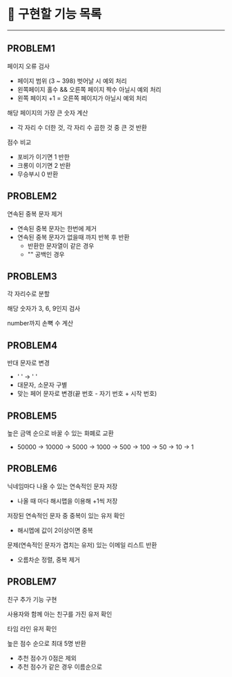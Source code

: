 # 🚀 구현할 기능 목록

--- 

## PROBLEM1

페이지 오류 검사
- 페이지 범위 (3 ~ 398) 벗어날 시 예외 처리
- 왼쪽페이지 홀수 && 오른쪽 페이지 짝수 아닐시 예외 처리
- 왼쪽 페이지 +1 = 오른쪽 페이지가 아닐시 예외 처리

해당 페이지의 가장 큰 숫자 계산
- 각 자리 수 더한 것, 각 자리 수 곱한 것 중 큰 것 반환

점수 비교
- 포비가 이기면 1 반한
- 크롱이 이기면 2 반환
- 무승부시 0 반환

## PROBLEM2

연속된 중복 문자 제거
- 연속된 중복 문자는 한번에 제거
- 연속된 중복 문자가 없을때 까지 반복 후 반환
  - 반환한 문자열이 같은 경우
  - "" 공백인 경우

## PROBLEM3

각 자리수로 분할

해당 숫자가 3, 6, 9인지 검사

number까지 손뼉 수 계산

## PROBLEM4

반대 문자로 변경
- ' ' -> ' '
- 대문자, 소문자 구별
- 맞는 페어 문자로 변경(끝 번호 - 자기 번호 + 시작 번호)

## PROBLEM5

높은 금액 순으로 바꿀 수 있는 화폐로 교환
- 50000 -> 10000 -> 5000 -> 1000 -> 500 -> 100 -> 50 -> 10 -> 1

## PROBLEM6

닉네임마다 나올 수 있는 연속적인 문자 저장
- 나올 때 마다 해시맵을 이용해 +1씩 저장

저장된 연속적인 문자 중 중복이 있는 유저 확인
- 해시멥에 값이 2이상이면 중복

문제(연속적인 문자가 겹치는 유저) 있는 이메일 리스트 반환
- 오름차순 정렬, 중복 제거

## PROBLEM7

친구 추가 기능 구현

사용자와 함께 아는 친구를 가진 유저 확인

타임 라인 유저 확인

높은 점수 순으로 최대 5명 반환
- 추천 점수가 0점은 제외
- 추천 점수가 같은 경우 이름순으로